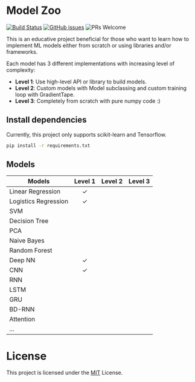 # Model Zoo

[![Build Status](https://travis-ci.com/dangne/model-zoo.svg?branch=master)](https://travis-ci.com/github/dangne/model-zoo) [![GitHub issues](https://img.shields.io/github/issues/dangne/model-zoo.svg)](https://GitHub.com/dangne/model-zoo/issues/) ![PRs Welcome](https://img.shields.io/badge/PRs-welcome-brightgreen.svg)



This is an educative project beneficial for those who want to learn how to implement ML models either from scratch or using libraries and/or frameworks.

Each model has 3 different implementations with increasing level of complexity:

- **Level 1**: Use high-level API or library to build models.
- **Level 2**: Custom models with Model subclassing and custom training loop with GradientTape.
- **Level 3**: Completely from scratch with pure numpy code :)



## Install dependencies

Currently, this project only supports scikit-learn and Tensorflow. 

```bash
pip install -r requirements.txt
```



## Models

| Models               | Level 1 | Level 2 | Level 3 |
| -------------------- | :-----: | :-----: | :-----: |
| Linear Regression    |    ✓    |         |         |
| Logistics Regression |    ✓    |         |         |
| SVM                  |         |         |         |
| Decision Tree        |         |         |         |
| PCA                  |         |         |         |
| Naive Bayes          |         |         |         |
| Random Forest        |         |         |         |
| Deep NN              |    ✓    |         |         |
| CNN                  |    ✓    |         |         |
| RNN                  |         |         |         |
| LSTM                 |         |         |         |
| GRU                  |         |         |         |
| BD-RNN               |         |         |         |
| Attention            |         |         |         |
| ...                  |         |         |         |



# License

This project is licensed under the [MIT](https://github.com/dangne/model-zoo/blob/master/LICENSE) License.
